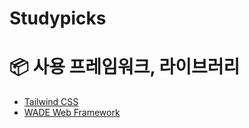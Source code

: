 # Studypicks

# 📦 사용 프레임워크, 라이브러리

- [Tailwind CSS](https://tailwindcss.com/)
- [WADE Web Framework](https://github.com/wadestudio/wade-webframework)
